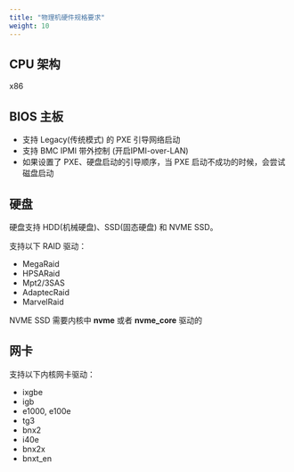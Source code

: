 ```yaml
---
title: "物理机硬件规格要求"
weight: 10
---
```


## CPU 架构

x86

## BIOS 主板

- 支持 Legacy(传统模式) 的 PXE 引导网络启动
- 支持 BMC IPMI 带外控制 (开启IPMI-over-LAN)
- 如果设置了 PXE、硬盘启动的引导顺序，当 PXE 启动不成功的时候，会尝试磁盘启动

## 硬盘

硬盘支持 HDD(机械硬盘)、SSD(固态硬盘) 和 NVME SSD。

支持以下 RAID 驱动：

- MegaRaid
- HPSARaid
- Mpt2/3SAS
- AdaptecRaid
- MarvelRaid

NVME SSD 需要内核中 **nvme** 或者 **nvme_core** 驱动的

## 网卡

支持以下内核网卡驱动：

- ixgbe
- igb
- e1000, e100e
- tg3
- bnx2
- i40e
- bnx2x
- bnxt_en

